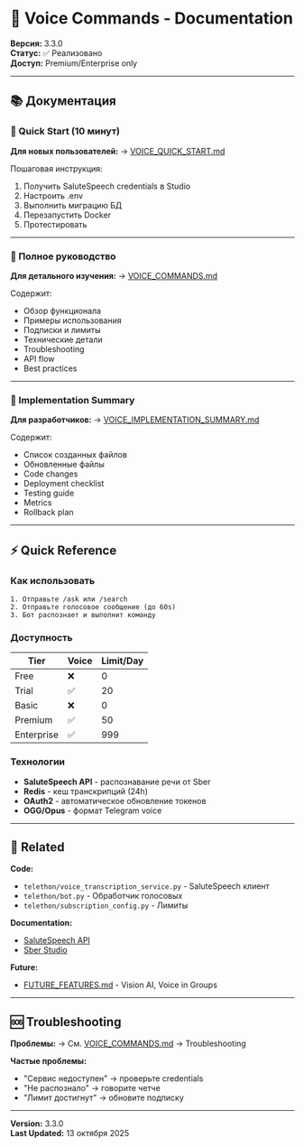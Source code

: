 # 🎤 Voice Commands - Documentation

**Версия:** 3.3.0  
**Статус:** ✅ Реализовано  
**Доступ:** Premium/Enterprise only

---

## 📚 Документация

### 🚀 Quick Start (10 минут)

**Для новых пользователей:**
→ [VOICE_QUICK_START.md](VOICE_QUICK_START.md)

Пошаговая инструкция:
1. Получить SaluteSpeech credentials в Studio
2. Настроить .env
3. Выполнить миграцию БД
4. Перезапустить Docker
5. Протестировать

---

### 📖 Полное руководство

**Для детального изучения:**
→ [VOICE_COMMANDS.md](VOICE_COMMANDS.md)

Содержит:
- Обзор функционала
- Примеры использования
- Подписки и лимиты
- Технические детали
- Troubleshooting
- API flow
- Best practices

---

### 🔧 Implementation Summary

**Для разработчиков:**
→ [VOICE_IMPLEMENTATION_SUMMARY.md](VOICE_IMPLEMENTATION_SUMMARY.md)

Содержит:
- Список созданных файлов
- Обновленные файлы
- Code changes
- Deployment checklist
- Testing guide
- Metrics
- Rollback plan

---

## ⚡ Quick Reference

### Как использовать

```
1. Отправьте /ask или /search
2. Отправьте голосовое сообщение (до 60s)
3. Бот распознает и выполнит команду
```

### Доступность

| Tier | Voice | Limit/Day |
|------|-------|-----------|
| Free | ❌ | 0 |
| Trial | ✅ | 20 |
| Basic | ❌ | 0 |
| Premium | ✅ | 50 |
| Enterprise | ✅ | 999 |

### Технологии

- **SaluteSpeech API** - распознавание речи от Sber
- **Redis** - кеш транскрипций (24h)
- **OAuth2** - автоматическое обновление токенов
- **OGG/Opus** - формат Telegram voice

---

## 🔗 Related

**Code:**
- `telethon/voice_transcription_service.py` - SaluteSpeech клиент
- `telethon/bot.py` - Обработчик голосовых
- `telethon/subscription_config.py` - Лимиты

**Documentation:**
- [SaluteSpeech API](https://developers.sber.ru/docs/ru/salutespeech/overview)
- [Sber Studio](https://developers.sber.ru/studio)

**Future:**
- [FUTURE_FEATURES.md](../../groups/FUTURE_FEATURES.md) - Vision AI, Voice in Groups

---

## 🆘 Troubleshooting

**Проблемы:**
→ См. [VOICE_COMMANDS.md](VOICE_COMMANDS.md) → Troubleshooting

**Частые проблемы:**
- "Сервис недоступен" → проверьте credentials
- "Не распознало" → говорите четче
- "Лимит достигнут" → обновите подписку

---

**Version:** 3.3.0  
**Last Updated:** 13 октября 2025

